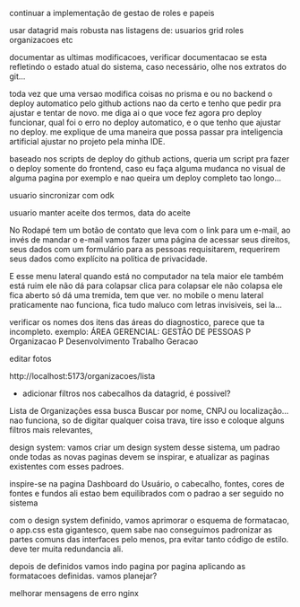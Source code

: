
continuar a implementação de gestao de roles e papeis

usar datagrid mais robusta nas listagens de:
usuarios
grid
roles
organizacoes etc

documentar as ultimas modificacoes, verificar documentacao se esta refletindo o estado atual do sistema, caso necessário, olhe nos extratos do git...

toda vez que uma versao modifica coisas no prisma e ou no backend o deploy automatico pelo github actions nao da certo e tenho que pedir pra ajustar e tentar de novo.
me diga ai o que voce fez agora pro deploy funcionar, qual foi o erro no deploy automatico, e o que tenho que ajustar no deploy. me explique de uma maneira que possa passar pra inteligencia artificial ajustar no projeto pela minha IDE.

baseado nos scripts de deploy do github actions, queria um script pra fazer o deploy somente do frontend, caso eu faça alguma mudanca no visual de alguma pagina por exemplo e nao queira um deploy completo tao longo...

usuario sincronizar com odk

usuario manter aceite dos termos, data do aceite


No Rodapé tem um botão de contato que leva com o link para um e-mail, ao invés de mandar o e-mail vamos fazer uma página de acessar seus direitos, seus dados com um formulário para as pessoas requisitarem, requerirem seus dados como explícito na política de privacidade.

E esse menu lateral quando está no computador na tela maior ele também está ruim ele não dá para colapsar clica para colapsar ele não colapsa ele fica aberto só dá uma tremida, tem que ver.
no mobile o menu lateral praticamente nao funciona, fica tudo maluco com letras invisiveis, sei la... 

verificar os nomes dos itens das áreas do diagnostico, parece que ta incompleto. exemplo:
ÁREA GERENCIAL: GESTÃO DE PESSOAS
P Organizacao
P Desenvolvimento
Trabalho
Geracao

editar fotos

http://localhost:5173/organizacoes/lista
- adicionar filtros nos cabecalhos da datagrid, é possivel?

Lista de Organizações  essa busca Buscar por nome, CNPJ ou localização... nao funciona, so de digitar qualquer coisa trava, tire isso e coloque alguns filtros mais relevantes, 



design system:
vamos criar um design system desse sistema, um padrao onde todas as novas paginas devem se inspirar, e atualizar as paginas existentes com esses padroes.

inspire-se na pagina Dashboard do Usuário, o cabecalho, fontes, cores de fontes e fundos ali estao bem equilibrados com o padrao a ser seguido no sistema 

com o design system definido, vamos aprimorar o esquema de formatacao, o app.css esta gigantesco, quem sabe nao conseguimos padronizar as partes comuns das interfaces pelo menos, pra evitar tanto código de estilo. deve ter muita redundancia ali.

depois de definidos vamos indo pagina por pagina aplicando as formatacoes definidas. vamos planejar?




melhorar mensagens de erro nginx


